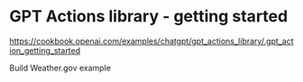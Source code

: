 # GPT Actions library - getting started

https://cookbook.openai.com/examples/chatgpt/gpt_actions_library/.gpt_action_getting_started

Build Weather.gov example